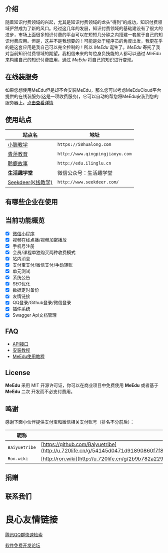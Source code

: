    

 
   
   
   
   
   
 
   
 
 

## 介绍

随着知识付费领域的兴起，尤其是知识付费领域的龙头“得到”的成功，知识付费领域俨然成为了新的风口。经过这几年的发展，知识付费领域的基础建设有了很大的进步，市场上面很多知识付费的平台可以在短短几分钟之内搭建一套属于自己的知识付费应用。但是，这并不是我想要的！可能是处于程序员的角度出发，我更在乎的是这套应用是我自己可以完全控制的！所以 *MeEdu* 诞生了。*MeEdu* 寄托了我对当前知识付费领域的期望。我相信未来的每位身负技能的人都可以通过 *MeEdu* 来构建自己的知识付费应用，通过 *MeEdu* 将自己的知识进行变现。

## 在线装服务

如果您想使用MeEdu但是却不会安装MeEdu，那么您可以考虑MeEduCloud平台提供的在线装服务(这是一项收费服务)，它可以自动的帮您将MeEdu安装到您的服务器上。[点击查看详情](http://u.720life.cn/g/a8ed9b37b891632a63b273bd5ae03e95bd20898b4f955aa386ce2bd5857e06c5) 

## 使用站点

| 站点名 | 地址 |
| --- | --- |
| [小滕教学](http://u.720life.cn/g/3a4249fc1ffbd05687b109b0ec72daa133de0bedea6eb501b4dd44a6408cd885)  | `https://58hualong.com` |
| [青萍教育](http://u.720life.cn/g/2e8b292e45c1ace507931883d8fb789b735fdc96581ac7e1c9bbe119f39f0e9d)  | `http://www.qingpingjiaoyu.com` |
| [聆鹿故事](http://u.720life.cn/g/b5b2ea2def9668b5d3d33d567491fef2644cc7b6875f0be930e62529058eaa4e)  | `http://edu.ilinglu.cn` |
| **生活趣学堂** | 微信公众号：生活趣学堂 |
| [Seekdeer(K线教学)](http://u.720life.cn/g/3072697e737b6f81c3155abc6453ca94fbb2efd6aac0e6211c715191deeff3ff)  | `http://www.seekdeer.com/` |

## 有哪些企业在使用

 
   
     
       
         
           
         
       
       
   
 

## 当前功能概览

- [x] [微信小程序](http://u.720life.cn/g/54145d0471d91890860f7f8463c03046f2721d83c4f84904d02e1f561d46ee6a2c380d4b67de9ed56d5db3e2c7c6c545) 
- [x] 视频在线点播/视频加密播放
- [x] 手机号注册
- [x] 会员/课程单独购买两种收费模式
- [x] 站内消息
- [x] 支付宝支付/微信支付/手动转账
- [x] 单元测试
- [x] 系统公告
- [x] SEO优化
- [x] 数据定时备份
- [x] 友情链接
- [x] QQ登录/Github登录/微信登录
- [x] 插件系统
- [x] Swagger Api文档管理

## FAQ

- [API接口](http://u.720life.cn/g/75a888a414d7ae2f568605bc9dcb097b269771d8aab8b16e81f4331568f9c6b2f7df3dea1a6797d2a827be0c866b43d5) 
- [安装教程](docs/安装教程.md)
- [MeEdu使用教程](docs/使用教程.md)

## License

**MeEdu** 采用 MIT 开源许可证，你可以在商业项目中免费使用 **MeEdu** 或者基于 **MeEdu** 二次 开发而不必支付费用。

## 鸣谢

感谢下面小伙伴提供支付宝和微信相关支付账号（排名不分前后）：  

| 昵称 | |
| --- | --- |
| `Baiyuetribe` | [https://github.com/Baiyuetribe](http://u.720life.cn/g/54145d0471d91890860f7f8463c0304659e94bcce00e45acdee0693d2b45a9b2)  |
| `Ron.wiki` | [http://ron.wiki](http://u.720life.cn/g/2b9b782a229c58449da7a42829c4aa42)  |

## 捐赠

 
 
 
 
 

## 联系我们

 
 
 
 


 # 良心友情链接

[腾讯QQ群快速检索](http://u.720life.cn/s/8cf73f7c)

[软件免费开发论坛](http://u.720life.cn/s/bbb01dc0)